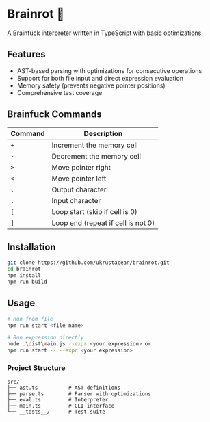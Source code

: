 # Brainrot 🧠

A Brainfuck interpreter written in TypeScript with basic optimizations.

## Features

- AST-based parsing with optimizations for consecutive operations
- Support for both file input and direct expression evaluation
- Memory safety (prevents negative pointer positions)
- Comprehensive test coverage

## Brainfuck Commands

| Command | Description |
|---------|-------------|
| `+` | Increment the memory cell |
| `-` | Decrement the memory cell |
| `>` | Move pointer right |
| `<` | Move pointer left |
| `.` | Output character |
| `,` | Input character |
| `[` | Loop start (skip if cell is 0) |
| `]` | Loop end (repeat if cell is not 0) |

## Installation

```bash
git clone https://github.com/ukrustacean/brainrot.git
cd brainrot
npm install
npm run build
```

## Usage

```bash
# Run from file
npm run start <file name>

# Run expression directly
node .\dist\main.js --expr <your expression> or
npm run start -- --expr <your expression>
```

### Project Structure
```
src/
├── ast.ts          # AST definitions
├── parse.ts        # Parser with optimizations
├── eval.ts         # Interpreter
├── main.ts         # CLI interface
└── __tests__/      # Test suite
```

